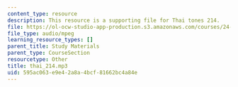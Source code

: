 ```yaml
---
content_type: resource
description: This resource is a supporting file for Thai tones 214.
file: https://ol-ocw-studio-app-production.s3.amazonaws.com/courses/24-901-language-and-its-structure-i-phonology-fall-2010/595ac063e9e42a8a4bcf81662bc4a84e_thai_214.mp3
file_type: audio/mpeg
learning_resource_types: []
parent_title: Study Materials
parent_type: CourseSection
resourcetype: Other
title: thai_214.mp3
uid: 595ac063-e9e4-2a8a-4bcf-81662bc4a84e
---
```

